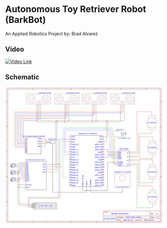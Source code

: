 # Autonomous Toy Retriever Robot (BarkBot)
An Applied Robotics Project by: Brad Alvarez

## Video
[![Video Link](https://github.com/user-attachments/assets/4c371fcb-75ec-49ea-a9da-fc1382eb5af2)](https://youtu.be/V7nuHL4opsM)

## Schematic
![Schematic](https://raw.githubusercontent.com/bradstv/barkbot/main/schematics/Schematic_BarkBot_2023-04-17.png)

